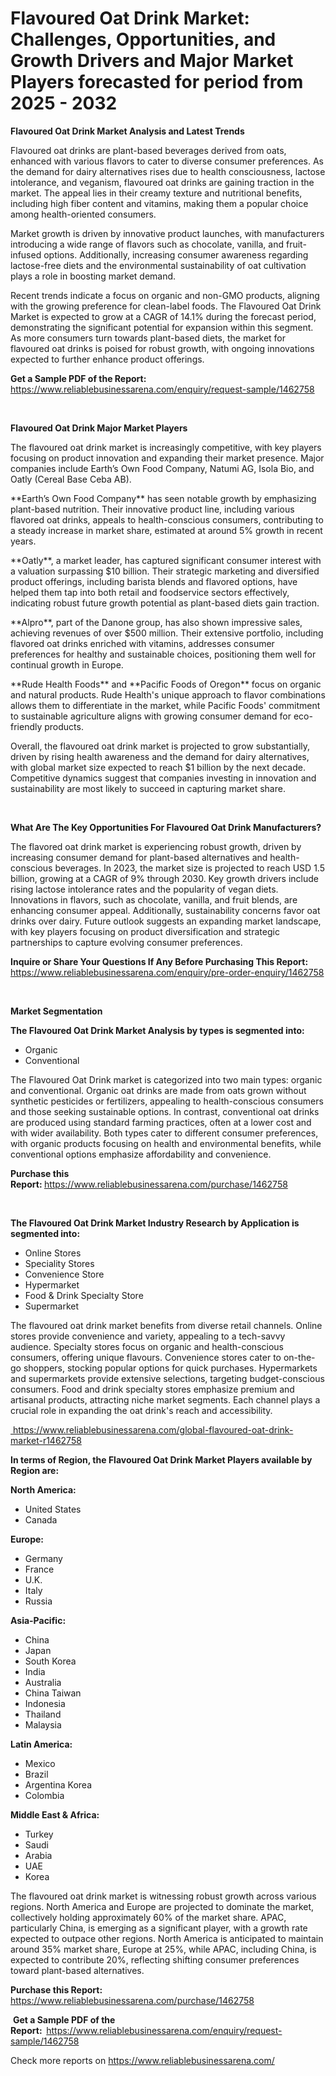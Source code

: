 <p><h1>Flavoured Oat Drink Market: Challenges, Opportunities, and Growth Drivers and Major Market Players forecasted for period from 2025 - 2032</h1></p><p><strong>Flavoured Oat Drink Market Analysis and Latest Trends</strong></p>
<p><p>Flavoured oat drinks are plant-based beverages derived from oats, enhanced with various flavors to cater to diverse consumer preferences. As the demand for dairy alternatives rises due to health consciousness, lactose intolerance, and veganism, flavoured oat drinks are gaining traction in the market. The appeal lies in their creamy texture and nutritional benefits, including high fiber content and vitamins, making them a popular choice among health-oriented consumers.</p><p>Market growth is driven by innovative product launches, with manufacturers introducing a wide range of flavors such as chocolate, vanilla, and fruit-infused options. Additionally, increasing consumer awareness regarding lactose-free diets and the environmental sustainability of oat cultivation plays a role in boosting market demand.</p><p>Recent trends indicate a focus on organic and non-GMO products, aligning with the growing preference for clean-label foods. The Flavoured Oat Drink Market is expected to grow at a CAGR of 14.1% during the forecast period, demonstrating the significant potential for expansion within this segment. As more consumers turn towards plant-based diets, the market for flavoured oat drinks is poised for robust growth, with ongoing innovations expected to further enhance product offerings.</p></p>
<p><strong>Get a Sample PDF of the Report:&nbsp;</strong> <a href="https://www.reliablebusinessarena.com/enquiry/request-sample/1462758?utm_campaign=2137&utm_medium=2&utm_source=Github&utm_content=ia&utm_term=07042025&utm_id=flavoured-oat-drink">https://www.reliablebusinessarena.com/enquiry/request-sample/1462758</a></p>
<p>&nbsp;</p>
<p><strong>Flavoured Oat Drink Major Market Players</strong></p>
<p><p>The flavoured oat drink market is increasingly competitive, with key players focusing on product innovation and expanding their market presence. Major companies include Earth’s Own Food Company, Natumi AG, Isola Bio, and Oatly (Cereal Base Ceba AB).</p><p>**Earth’s Own Food Company** has seen notable growth by emphasizing plant-based nutrition. Their innovative product line, including various flavored oat drinks, appeals to health-conscious consumers, contributing to a steady increase in market share, estimated at around 5% growth in recent years.</p><p>**Oatly**, a market leader, has captured significant consumer interest with a valuation surpassing $10 billion. Their strategic marketing and diversified product offerings, including barista blends and flavored options, have helped them tap into both retail and foodservice sectors effectively, indicating robust future growth potential as plant-based diets gain traction.</p><p>**Alpro**, part of the Danone group, has also shown impressive sales, achieving revenues of over $500 million. Their extensive portfolio, including flavored oat drinks enriched with vitamins, addresses consumer preferences for healthy and sustainable choices, positioning them well for continual growth in Europe.</p><p>**Rude Health Foods** and **Pacific Foods of Oregon** focus on organic and natural products. Rude Health's unique approach to flavor combinations allows them to differentiate in the market, while Pacific Foods' commitment to sustainable agriculture aligns with growing consumer demand for eco-friendly products.</p><p>Overall, the flavoured oat drink market is projected to grow substantially, driven by rising health awareness and the demand for dairy alternatives, with global market size expected to reach $1 billion by the next decade. Competitive dynamics suggest that companies investing in innovation and sustainability are most likely to succeed in capturing market share.</p></p>
<p>&nbsp;</p>
<p><strong>What Are The Key Opportunities For Flavoured Oat Drink Manufacturers?</strong></p>
<p><p>The flavored oat drink market is experiencing robust growth, driven by increasing consumer demand for plant-based alternatives and health-conscious beverages. In 2023, the market size is projected to reach USD 1.5 billion, growing at a CAGR of 9% through 2030. Key growth drivers include rising lactose intolerance rates and the popularity of vegan diets. Innovations in flavors, such as chocolate, vanilla, and fruit blends, are enhancing consumer appeal. Additionally, sustainability concerns favor oat drinks over dairy. Future outlook suggests an expanding market landscape, with key players focusing on product diversification and strategic partnerships to capture evolving consumer preferences.</p></p>
<p><strong>Inquire or Share Your Questions If Any Before Purchasing This Report:</strong> <a href="https://www.reliablebusinessarena.com/enquiry/pre-order-enquiry/1462758?utm_campaign=2137&utm_medium=2&utm_source=Github&utm_content=ia&utm_term=07042025&utm_id=flavoured-oat-drink">https://www.reliablebusinessarena.com/enquiry/pre-order-enquiry/1462758</a></p>
<p>&nbsp;</p>
<p><strong>Market Segmentation</strong></p>
<p><strong>The Flavoured Oat Drink Market Analysis by types is segmented into:</strong></p>
<p><ul><li>Organic</li><li>Conventional</li></ul></p>
<p><p>The Flavoured Oat Drink market is categorized into two main types: organic and conventional. Organic oat drinks are made from oats grown without synthetic pesticides or fertilizers, appealing to health-conscious consumers and those seeking sustainable options. In contrast, conventional oat drinks are produced using standard farming practices, often at a lower cost and with wider availability. Both types cater to different consumer preferences, with organic products focusing on health and environmental benefits, while conventional options emphasize affordability and convenience.</p></p>
<p><strong>Purchase this Report:&nbsp;</strong><a href="https://www.reliablebusinessarena.com/purchase/1462758?utm_campaign=2137&utm_medium=2&utm_source=Github&utm_content=ia&utm_term=07042025&utm_id=flavoured-oat-drink">https://www.reliablebusinessarena.com/purchase/1462758</a></p>
<p>&nbsp;</p>
<p><strong>The Flavoured Oat Drink Market Industry Research by Application is segmented into:</strong></p>
<p><ul><li>Online Stores</li><li>Speciality Stores</li><li>Convenience Store</li><li>Hypermarket</li><li>Food & Drink Specialty Store</li><li>Supermarket</li></ul></p>
<p><p>The flavoured oat drink market benefits from diverse retail channels. Online stores provide convenience and variety, appealing to a tech-savvy audience. Specialty stores focus on organic and health-conscious consumers, offering unique flavours. Convenience stores cater to on-the-go shoppers, stocking popular options for quick purchases. Hypermarkets and supermarkets provide extensive selections, targeting budget-conscious consumers. Food and drink specialty stores emphasize premium and artisanal products, attracting niche market segments. Each channel plays a crucial role in expanding the oat drink's reach and accessibility.</p></p>
<p><a href="https://www.reliablebusinessarena.com/global-flavoured-oat-drink-market-r1462758?utm_campaign=2137&utm_medium=2&utm_source=Github&utm_content=ia&utm_term=07042025&utm_id=flavoured-oat-drink">&nbsp;https://www.reliablebusinessarena.com/global-flavoured-oat-drink-market-r1462758</a></p>
<p><strong>In terms of Region, the Flavoured Oat Drink Market Players available by Region are:</strong></p>
<p>
    <p> <strong> North America: </strong>
        <ul>
            <li>United States</li>
            <li>Canada</li>
        </ul>
        </p> 
    <p> <strong> Europe: </strong>
        <ul>
            <li>Germany</li>
            <li>France</li>
            <li>U.K.</li>
            <li>Italy</li>
            <li>Russia</li>
        </ul>
        </p> 
    <p> <strong> Asia-Pacific: </strong>
        <ul>
            <li>China</li>
            <li>Japan</li>
            <li>South Korea</li>
            <li>India</li>
            <li>Australia</li>
            <li>China Taiwan</li>
            <li>Indonesia</li>
            <li>Thailand</li>
            <li>Malaysia</li>
        </ul>
        </p> 
    <p> <strong> Latin America: </strong>
        <ul>
            <li>Mexico</li>
            <li>Brazil</li>
            <li>Argentina Korea</li>
            <li>Colombia</li>
        </ul>
        </p> 
    <p> <strong> Middle East & Africa: </strong>
        <ul>
            <li>Turkey</li>
            <li>Saudi</li>
            <li>Arabia</li>
            <li>UAE</li>
            <li>Korea</li>
        </ul>
    </p>
    </p>
<p><p>The flavoured oat drink market is witnessing robust growth across various regions. North America and Europe are projected to dominate the market, collectively holding approximately 60% of the market share. APAC, particularly China, is emerging as a significant player, with a growth rate expected to outpace other regions. North America is anticipated to maintain around 35% market share, Europe at 25%, while APAC, including China, is expected to contribute 20%, reflecting shifting consumer preferences toward plant-based alternatives.</p></p>
<p><strong>Purchase this Report: </strong><a href="https://www.reliablebusinessarena.com/purchase/1462758?utm_campaign=2137&utm_medium=2&utm_source=Github&utm_content=ia&utm_term=07042025&utm_id=flavoured-oat-drink">https://www.reliablebusinessarena.com/purchase/1462758</a></p>
<p>&nbsp;<strong>Get a Sample PDF of the Report:&nbsp;&nbsp;</strong><a href="https://www.reliablebusinessarena.com/enquiry/request-sample/1462758?utm_campaign=2137&utm_medium=2&utm_source=Github&utm_content=ia&utm_term=07042025&utm_id=flavoured-oat-drink">https://www.reliablebusinessarena.com/enquiry/request-sample/1462758</a></p>
<p><strong></strong></p>
<p>Check more reports on <a href="https://www.reliablebusinessarena.com/?utm_campaign=2137&utm_medium=2&utm_source=Github&utm_content=ia&utm_term=07042025&utm_id=flavoured-oat-drink">https://www.reliablebusinessarena.com/</a></p>